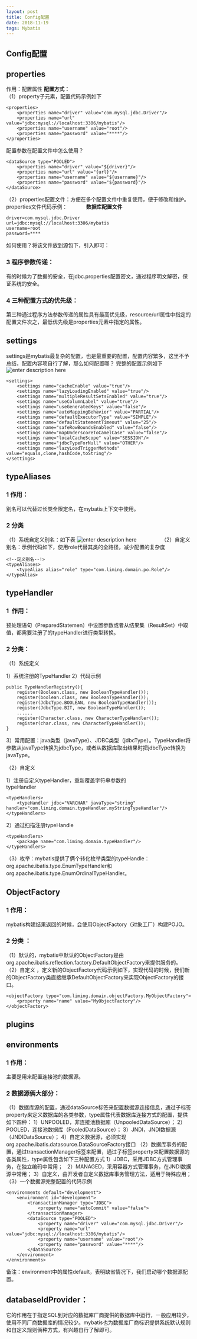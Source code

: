 ```yaml
--- 
layout: post
title: Config配置
date: 2018-11-19
tags: Mybatis
---
```

## **Config配置**
##  properties 
作用：配置属性
 **配置方式：**  
（1）property子元素，配置代码示例如下          
``` 
<properties>
	<properties name="driver" value="com.mysql.jdbc.Driver"/>
	<properties name="url" value="jdbc:mysql://localhost:3306/mybatis"/>
	<properties name="username" value="root"/>
	<properties name="password" value="****"/>
</properties>
```
 配置参数在配置文件中怎么使用？                    

``` 
<dataSource type="POOLED">
	<properties name="driver" value="${driver}"/>
	<properties name="url" value="{url}"/>
	<properties name="username" value="${username}"/>
	<properties name="password" value="${password}"/>
</dataSource>
```

（2）properties配置文件：方便在多个配置文件中重复使用，便于修改和维护。
 properties文件代码示例：            
**数据库配置文件**
``` 
driver=com.mysql.jdbc.Driver
url=jdbc:mysql://localhost:3306/mybatis
username=root
password=****
```
如何使用？将该文件放到源包下，引入即可：<properties resource="jdbc.properties"/>   
### **3 程序参数传递：**
有的时候为了数据的安全，在jdbc.properties配置密文，通过程序明文解密，保证系统的安全。

### **4 三种配置方式的优先级：**
第三种通过程序方法参数传递的属性具有最高优先级，resource/url属性中指定的配置文件次之，最低优先级是properties元素中指定的属性。            
## settings

settings是mybatis最复杂的配置，也是最重要的配置，配置内容繁多，这里不予总结，配置内容项自行了解，那么如何配置哪？ 完整的配置示例如下        
 ![enter description
here](https://viabcde.github.io/images/2018-10-10/2018101031.png) 

``` 
<settings>
	<settings name="cacheEnable" value="true"/>
	<settings name="lazyLoadingEnabled" value="true"/>
	<settings name="multipleResultSetsEnabled" value="true"/>
	<settings name="useColumnLabel" value="true"/>
	<settings name="useGeneratedKeys" value="false"/>
	<settings name="autoMappingBehavior" value="PARTIAL"/>
	<settings name="defaultExecutorType" value="SIMPLE"/>
	<settings name="defaultStatementTimeout" value="25"/>
	<settings name="safeRowBoundsEnabled" value="false"/>
	<settings name="mapUnderscoreToCamelCase" value="false"/>
	<settings name="localCacheScope" value="SESSION"/>
	<settings name="jdbcTypeForNull" value="OTHER"/>
	<settings name="lazyLoadTriggerMethods" value="equals,clone,hashCode,toString"/>
</settings>
```

## typeAliases

### **1 作用：**
别名可以代替过长类全限定名，在mybatis上下文中使用。

###  **2 分类**
（1）系统自定义别名：如下表
![enter description
here](https://viabcde.github.io/images/2018-10-10/2018101030.png) 
                
（2）自定义别名：示例代码如下，使用role代替其类的全路径，减少配置的复杂度              

``` 
<!--定义别名--!>
<typeAliases>
	<typeAlias alias="role" type="com.liming.domain.po.Role"/>
</typeAlias>
```
## **typeHandler**
 ### **1  作用：**
 预处理语句（PreparedStatemen）中设置参数或者从结果集（ResultSet）中取值，都需要注册了的typeHandler进行类型转换。

### **2 分类：**
（1）系统定义

 1）系统注册的TypeHandler
 2）代码示例                                       

``` 
public TypeHandlerRegistry(){
	register(Boolean.class, new BooleanTypeHandler());
	register(boolean.class, new BooleanTypeHandler());
	register(JdbcType.BOOLEAN, new BooleanTypeHandler());
	register(JdbcType.BIT, new BooleanTypeHandler());
	......
	register(Character.class, new CharacterTypeHandler());
	register(char.class, new CharacterTypeHandler());
}
```
 3）常用配置：java类型（javaType）、JDBC类型（jdbcType）。TypeHandler将参数从javaType转换为jdbcType，或者从数据库取出结果时把jdbcType转换为javaType。

（2）自定义

 1）注册自定义typeHandler，重新覆盖字符串参数的typeHandler                                

``` 
<typeHandlers>
	<typeHandler jdbc="VARCHAR" javaType="string" 
handler="com.liming.domain.typeHandler.myStringTypeHandler"/>
</typeHandlers>
```

 2）通过扫描注册typeHandle

``` 
<typeHandlers>
	<package name="com.liming.domain.typeHandler"/>
</typeHandlers>                                     
```

（3）枚举：mybatis提供了俩个转化枚举类型的typeHandle：org.apache.ibatis.type.EnumTypeHandler和org.apache.ibatis.type.EnumOrdinalTypeHandler。

## **ObjectFactory**
### **1 作用：**
mybatis构建结果返回的时候，会使用ObjectFactory（对象工厂）构建POJO。

### **2 分类 ：**
（1）默认的，mybatis中默认的ObjectFactory是由org.apache.ibatis.reflection.factory.DefaultObjectFactory来提供服务的。
（2）自定义 ，定义新的ObjectFactory代码示例如下，实现代码的时候，我们新的ObjectFactory类直接继承DefaultObjectFactory来实现ObjectFactory的接口。
``` 
<objectFactory type="com.liming.domain.objectFactory.MyObjectFactory">
	<property name="name" value="MyObjectFactory"/>
</objectFactory>
```

## plugins

##  environments

### **1 作用：**
主要是用来配置连接池的数据源。

### **2 数据源俩大部分：**

（1）数据库源的配置，通过dataSource标签来配置数据源连接信息，通过子标签property来定义数据库的各类参数，type属性代表数据库连接方式的配置，提供如下四种：
 1）UNPOOLED，非连接池数据库（UnpooledDataSource）；
 2）POOLED，连接池数据库（PooledDataSource）；
 3）JNDI，JNDI数据源（JNDIDataSource）；
 4）自定义数据源，必须实现org.apache.ibatis.datasource.DataSourceFactory接口
（2）数据库事务的配置，通过transactionManager标签来配置，通过子标签property来配置数据源的各类属性，type属性包含如下三种配置方式
 1）JDBC，采用JDBC方式管理事务，在独立编码中常用；
  2）MANAGED，采用容器方式管理事务，在JNDI数据源中常用；
 3）自定义，由开发者自定义数据库事务管理方法，适用于特殊应用；
（3）一个数据源完整配置的代码示例
``` 
<environments default="development">
	<environment id="development">
		<transactionManager type="JDBC">
			<property name="autoCommit" value="false">
		</transactionManager>
		<dataSource type="POOLED">
			<property name="driver" value="com.mysql.jdbc.Driver"/>
			<property name="url" value="jdbc:mysql://localhost:3306/mybatis"/>
			<property name="username" value="root"/>
			<property name="password" value="****"/>
		</dataSource>
	</environment>
</environments>
```
备注：environment中的属性default，表明缺省情况下，我们启动哪个数据源配置。
## databaseIdProvider：
它的作用在于指定SQL到对应的数据库厂商提供的数据库中运行，一般应用较少，使用不同厂商数据库的情况较少。mybatis也为数据库厂商标识提供系统默认规则和自定义规则俩种方式，有兴趣自行了解即可。

